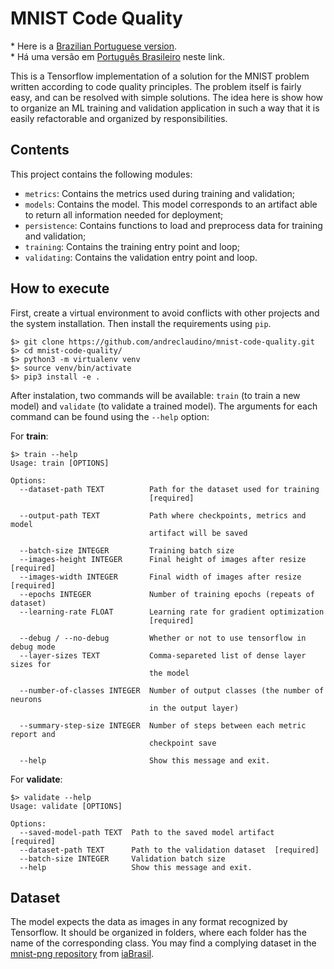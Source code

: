 # MNIST Code Quality

\* Here is a [Brazilian Portuguese version](README.pt-br.md).  
\* Há uma versão em [Português Brasileiro](README.pt-br.md) neste link.

This is a Tensorflow implementation of a solution for the MNIST problem written according to code quality principles.
The problem itself is fairly easy, and can be resolved with simple solutions. The idea here is show how to organize an
ML training and validation application in such a way that it is easily refactorable and organized by responsibilities.

## Contents

This project contains the following modules:

* `metrics`: Contains the metrics used during training and validation;
* `models`: Contains the model. This model corresponds to an artifact able to return all information needed for deployment;
* `persistence`: Contains functions to load and preprocess data for training and validation;
* `training`: Contains the training entry point and loop;
* `validating`: Contains the validation entry point and loop.

## How to execute

First, create a virtual environment to avoid conflicts with other projects and the system installation. Then install the
requirements using `pip`.

```shell
$> git clone https://github.com/andreclaudino/mnist-code-quality.git
$> cd mnist-code-quality/
$> python3 -m virtualenv venv
$> source venv/bin/activate
$> pip3 install -e .
```

After instalation, two commands will be available: `train` (to train a new model) and `validate` (to validate a trained
model). The arguments for each command can be found using the `--help` option:

For **train**:

```shell
$> train --help
Usage: train [OPTIONS]

Options:
  --dataset-path TEXT          Path for the dataset used for training
                               [required]

  --output-path TEXT           Path where checkpoints, metrics and model
                               artifact will be saved

  --batch-size INTEGER         Training batch size
  --images-height INTEGER      Final height of images after resize  [required]
  --images-width INTEGER       Final width of images after resize  [required]
  --epochs INTEGER             Number of training epochs (repeats of dataset)
  --learning-rate FLOAT        Learning rate for gradient optimization
                               [required]

  --debug / --no-debug         Whether or not to use tensorflow in debug mode
  --layer-sizes TEXT           Comma-separeted list of dense layer sizes for
                               the model

  --number-of-classes INTEGER  Number of output classes (the number of neurons
                               in the output layer)

  --summary-step-size INTEGER  Number of steps between each metric report and
                               checkpoint save

  --help                       Show this message and exit.

```

For **validate**:

```shell
$> validate --help
Usage: validate [OPTIONS]

Options:
  --saved-model-path TEXT  Path to the saved model artifact  [required]
  --dataset-path TEXT      Path to the validation dataset  [required]
  --batch-size INTEGER     Validation batch size
  --help                   Show this message and exit.

```

## Dataset

The model expects the data as images in any format recognized by Tensorflow. It should be organized in folders, where
each folder has the name of the corresponding class. You may find a complying dataset in the
[mnist-png repository](https://github.com/IABrasil/mnist-png) from [iaBrasil](https://github.com/IABrasil).
